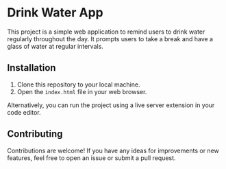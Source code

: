 # Drink Water App

This project is a simple web application to remind users to drink water regularly throughout the day. It prompts users to take a break and have a glass of water at regular intervals.

## Installation
1. Clone this repository to your local machine.
2. Open the `index.html` file in your web browser.

Alternatively, you can run the project using a live server extension in your code editor.

## Contributing
Contributions are welcome! If you have any ideas for improvements or new features, feel free to open an issue or submit a pull request.
